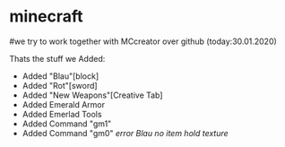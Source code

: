 # minecraft
#we try to work together with MCcreator over github (today:30.01.2020)

Thats the stuff we Added:

- Added "Blau"[block]
- Added "Rot"[sword]
- Added "New Weapons"[Creative Tab]
- Added Emerald Armor
- Added Emerlad Tools
- Added Command "gm1"
- Added Command "gm0"
*error Blau no item hold texture*

